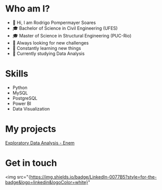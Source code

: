 # Who am I?
- 👋 Hi, I am Rodrigo Pompermayer Soares
- 🎓 Bachelor of Science in Civil Engineering (UFES)
- 🎓 Master of Science in Structural Engineering (PUC-Rio)
- 📖 Always looking for new challenges 
- 📖 Constantly learning new things
- 📝 Currently studying Data Analysis

# Skills
- Python
- MySQL
- PostgreSQL
- Power BI
- Data Visualization

# My projects
[Exploratory Data Analysis - Enem](https://github.com/rodrigopsoares/EAD_Enem_2019)

# Get in touch
<img src="{https://img.shields.io/badge/LinkedIn-0077B5?style=for-the-badge&logo=linkedin&logoColor=white}" 

